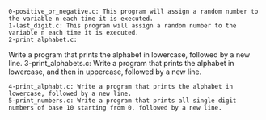 	0-positive_or_negative.c: This program will assign a random number to the variable n each time it is executed.
	1-last_digit.c: This program will assign a random number to the variable n each time it is executed.
	2-print_alphabet.c: 
Write a program that prints the alphabet in lowercase, followed by a new line.
	3-print_alphabets.c: 
Write a program that prints the alphabet in lowercase, and then in uppercase, followed by a new line.

	4-print_alphabt.c: Write a program that prints the alphabet in lowercase, followed by a new line.
	5-print_numbers.c: Write a program that prints all single digit numbers of base 10 starting from 0, followed by a new line.

